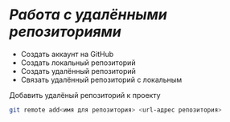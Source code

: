 # ***Работа с удалёнными репозиториями***
* Cоздать аккаунт на GitHub
* Создать локальный репозиторий
* Создать удалённый репозиторий
* Связать удалённый репозиторий с локальным

Добавить удалёный репозиторий к проекту
```Bash
git remote add<имя для репозитория> <url-адрес репозитория>
```
